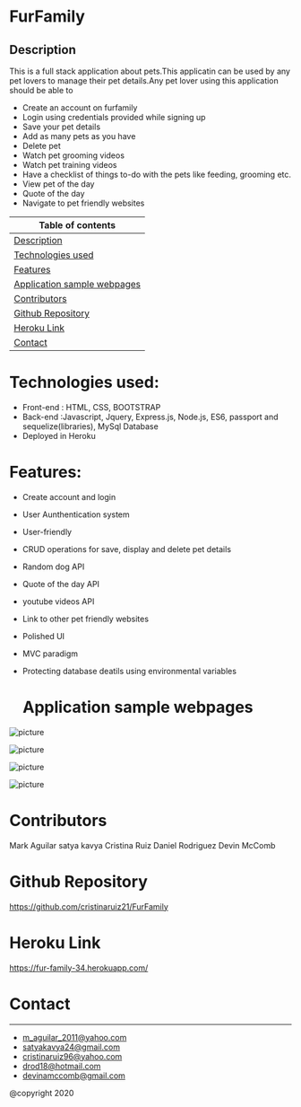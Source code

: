 # FurFamily

 ## Description
  
  This is a full stack application about pets.This applicatin can be used by any pet lovers to manage their pet details.Any pet lover using this application should be able to 

  * Create an account on furfamily
  * Login using credentials provided while signing up
  * Save your pet details
  * Add as many pets as you have
  * Delete pet
  * Watch pet grooming videos
  * Watch pet training videos
  * Have a checklist of things to-do with the pets like feeding, grooming etc.
  * View pet of the day
  * Quote of the day
  * Navigate to pet friendly websites





  Table of contents | 
  ------------ | 
  [Description](#description) | 
  [Technologies used](#technologies-used) | 
  [Features](#features) | 
  [Application sample webpages](#application-sample-webpages) | 
  [Contributors](#contributors) | 
  [Github Repository](#github-repository) | 
  [Heroku Link](#heroku-link) | 
  [Contact](#contact) | 
  




# Technologies used:
* Front-end : HTML, CSS, BOOTSTRAP
* Back-end :Javascript, Jquery, Express.js, Node.js, ES6, passport and sequelize(libraries), MySql Database
* Deployed in Heroku

# Features:

* Create account and login
* User Aunthentication system
* User-friendly
* CRUD operations for save, display and delete pet details
* Random dog API
* Quote of the day API
* youtube videos API
* Link to other pet friendly websites
* Polished UI
* MVC paradigm
* Protecting database deatils using environmental variables
  
 

  # Application sample webpages

![picture](Assets/login.png)


![picture](Assets/welcome.png)


![picture](Assets/videos.png)

![picture](Assets/signup.png)


  
  # Contributors

  Mark Aguilar
  satya kavya
  Cristina Ruiz
  Daniel Rodriguez
  Devin McComb

 # Github Repository
   https://github.com/cristinaruiz21/FurFamily

# Heroku Link
 https://fur-family-34.herokuapp.com/
 
  # Contact
  ___________________________________________________________________
 * m_aguilar_2011@yahoo.com
 * satyakavya24@gmail.com
 * cristinaruiz96@yahoo.com
 * drod18@hotmail.com
 * devinamccomb@gmail.com
  

  @copyright 2020
